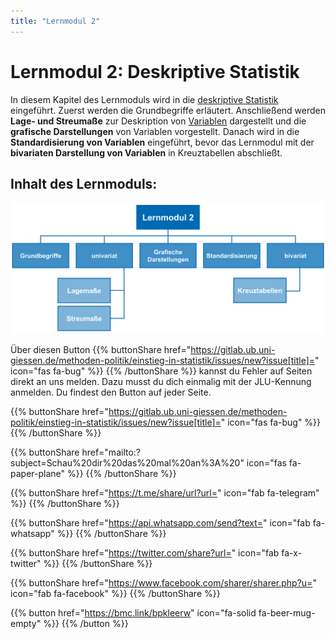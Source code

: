 ```yaml
---
title: "Lernmodul 2"
---
```


# Lernmodul 2: Deskriptive Statistik 

In diesem Kapitel des Lernmoduls wird in die [deskriptive Statistik](../../glossar/deskriptivestatistik/index.html) eingeführt. Zuerst werden die Grundbegriffe erläutert. Anschließend werden **Lage- und Streumaße** zur Deskription von [Variablen](../../glossar/variable/index.html) dargestellt und die **grafische Darstellungen** von Variablen vorgestellt. Danach wird in die **Standardisierung von Variablen** eingeführt, bevor das Lernmodul mit der **bivariaten Darstellung von Variablen** in Kreuztabellen abschließt.

## Inhalt des Lernmoduls: 

![Aufbau Lernmodul 2](images/lernmodul2.PNG)

Über diesen Button {{% buttonShare href="https://gitlab.ub.uni-giessen.de/methoden-politik/einstieg-in-statistik/issues/new?issue[title]=" icon="fas fa-bug" %}} {{% /buttonShare %}} kannst du Fehler auf Seiten direkt an uns melden. Dazu musst du dich einmalig mit der JLU-Kennung anmelden. Du findest den Button auf jeder Seite.

{{% buttonShare href="https://gitlab.ub.uni-giessen.de/methoden-politik/einstieg-in-statistik/issues/new?issue[title]=" icon="fas fa-bug" %}} {{% /buttonShare %}} 

{{% buttonShare href="mailto:?subject=Schau%20dir%20das%20mal%20an%3A%20" icon="fas fa-paper-plane" %}} {{% /buttonShare %}}

{{% buttonShare href="https://t.me/share/url?url=" icon="fab fa-telegram" %}} {{% /buttonShare %}}

{{% buttonShare href="https://api.whatsapp.com/send?text=" icon="fab fa-whatsapp" %}} {{% /buttonShare %}}

{{% buttonShare href="https://twitter.com/share?url=" icon="fab fa-x-twitter" %}} {{% /buttonShare %}}

{{% buttonShare href="https://www.facebook.com/sharer/sharer.php?u=" icon="fab fa-facebook" %}} {{% /buttonShare %}}

{{% button href="https://bmc.link/bpkleerw" icon="fa-solid fa-beer-mug-empty" %}} {{% /button %}}
